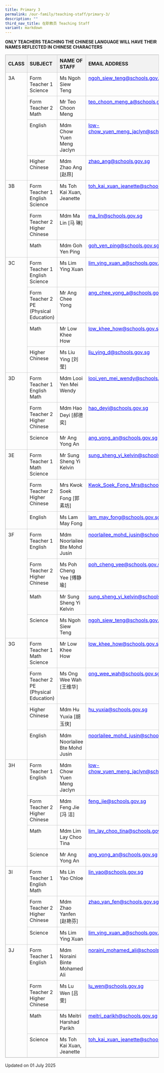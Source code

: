 ```yaml
---
title: Primary 3
permalink: /our-family/teaching-staff/primary-3/
description: ""
third_nav_title: 在职教员 Teaching Staff
variant: markdown
---
```

<p><strong>ONLY TEACHERS TEACHING THE CHINESE LANGUAGE WILL HAVE THEIR NAMES REFLECTED IN CHINESE CHARACTERS</strong>
</p>
<table style="border-collapse: collapse; width: 100%; border: 1px solid #ccc;">
<thead>
<tr><th style="border: 1px solid #ccc; padding: 8px; text-align: left; background-color: #f2f2f2; font-weight: bold;">CLASS</th><th style="border: 1px solid #ccc; padding: 8px; text-align: left; background-color: #f2f2f2; font-weight: bold;">SUBJECT</th><th style="border: 1px solid #ccc; padding: 8px; text-align: left; background-color: #f2f2f2; font-weight: bold;">NAME OF STAFF</th><th style="border: 1px solid #ccc; padding: 8px; text-align: left; background-color: #f2f2f2; font-weight: bold;">EMAIL ADDRESS</th></tr>
</thead>
<tbody>
<tr>
<td rowspan="4" style="border: 1px solid #ccc; padding: 8px; text-align: left; vertical-align: top;">3A</td>
<td style="border: 1px solid #ccc; padding: 8px; text-align: left; vertical-align: top;">Form Teacher 1<br>Science</td>
<td style="border: 1px solid #ccc; padding: 8px; text-align: left; vertical-align: top;">Ms Ngoh Siew Teng</td>
<td style="border: 1px solid #ccc; padding: 8px; text-align: left; vertical-align: top;"><span style="color: blue; text-decoration: underline;">ngoh_siew_teng@schools.gov.sg</span></td>
</tr>
<tr>
<td style="border: 1px solid #ccc; padding: 8px; text-align: left; vertical-align: top;">Form Teacher 2<br>Math</td>
<td style="border: 1px solid #ccc; padding: 8px; text-align: left; vertical-align: top;">Mr Teo Choon Meng</td>
<td style="border: 1px solid #ccc; padding: 8px; text-align: left; vertical-align: top;"><span style="color: blue; text-decoration: underline;">teo_choon_meng_a@schools.gov.sg</span></td>
</tr>
<tr>
<td style="border: 1px solid #ccc; padding: 8px; text-align: left; vertical-align: top;">English</td>
<td style="border: 1px solid #ccc; padding: 8px; text-align: left; vertical-align: top;">Mdm Chow Yuen Meng Jaclyn</td>
<td style="border: 1px solid #ccc; padding: 8px; text-align: left; vertical-align: top;"><span style="color: blue; text-decoration: underline;">low-chow_yuen_meng_jaclyn@schools.gov.sg</span></td>
</tr>
<tr>
<td style="border: 1px solid #ccc; padding: 8px; text-align: left; vertical-align: top;">Higher Chinese</td>
<td style="border: 1px solid #ccc; padding: 8px; text-align: left; vertical-align: top;">Mdm Zhao Ang [赵昂]</td>
<td style="border: 1px solid #ccc; padding: 8px; text-align: left; vertical-align: top;"><span style="color: blue; text-decoration: underline;">zhao_ang@schools.gov.sg</span></td>
</tr>
<tr>
<td rowspan="3" style="border: 1px solid #ccc; padding: 8px; text-align: left; vertical-align: top;">3B</td>
<td style="border: 1px solid #ccc; padding: 8px; text-align: left; vertical-align: top;">Form Teacher 1<br>English<br>Science</td>
<td style="border: 1px solid #ccc; padding: 8px; text-align: left; vertical-align: top;">Ms Toh Kai Xuan, Jeanette</td>
<td style="border: 1px solid #ccc; padding: 8px; text-align: left; vertical-align: top;"><span style="color: blue; text-decoration: underline;">toh_kai_xuan_jeanette@schools.gov.sg</span></td>
</tr>
<tr>
<td style="border: 1px solid #ccc; padding: 8px; text-align: left; vertical-align: top;">Form Teacher 2<br>Higher Chinese</td>
<td style="border: 1px solid #ccc; padding: 8px; text-align: left; vertical-align: top;">Mdm Ma Lin [马 琳]</td>
<td style="border: 1px solid #ccc; padding: 8px; text-align: left; vertical-align: top;"><span style="color: blue; text-decoration: underline;">ma_lin@schools.gov.sg</span></td>
</tr>
<tr>
<td style="border: 1px solid #ccc; padding: 8px; text-align: left; vertical-align: top;">Math</td>
<td style="border: 1px solid #ccc; padding: 8px; text-align: left; vertical-align: top;">Mdm Goh Yen Ping</td>
<td style="border: 1px solid #ccc; padding: 8px; text-align: left; vertical-align: top;"><span style="color: blue; text-decoration: underline;">goh_yen_ping@schools.gov.sg</span></td>
</tr>
<tr>
<td rowspan="4" style="border: 1px solid #ccc; padding: 8px; text-align: left; vertical-align: top;">3C</td>
<td style="border: 1px solid #ccc; padding: 8px; text-align: left; vertical-align: top;">Form Teacher 1<br>English<br>Science</td>
<td style="border: 1px solid #ccc; padding: 8px; text-align: left; vertical-align: top;">Ms Lim Ying Xuan</td>
<td style="border: 1px solid #ccc; padding: 8px; text-align: left; vertical-align: top;"><span style="color: blue; text-decoration: underline;">lim_ying_xuan_a@schools.gov.sg</span></td>
</tr>
<tr>
<td style="border: 1px solid #ccc; padding: 8px; text-align: left; vertical-align: top;">Form Teacher 2<br>PE (Physical Education)</td>
<td style="border: 1px solid #ccc; padding: 8px; text-align: left; vertical-align: top;">Mr Ang Chee Yong</td>
<td style="border: 1px solid #ccc; padding: 8px; text-align: left; vertical-align: top;"><span style="color: blue; text-decoration: underline;">ang_chee_yong_a@schools.gov.sg</span></td>
</tr>
<tr>
<td style="border: 1px solid #ccc; padding: 8px; text-align: left; vertical-align: top;">Math</td>
<td style="border: 1px solid #ccc; padding: 8px; text-align: left; vertical-align: top;">Mr Low Khee How</td>
<td style="border: 1px solid #ccc; padding: 8px; text-align: left; vertical-align: top;"><span style="color: blue; text-decoration: underline;">low_khee_how@schools.gov.sg</span></td>
</tr>
<tr>
<td style="border: 1px solid #ccc; padding: 8px; text-align: left; vertical-align: top;">Higher Chinese</td>
<td style="border: 1px solid #ccc; padding: 8px; text-align: left; vertical-align: top;">Ms Liu Ying [刘莹]</td>
<td style="border: 1px solid #ccc; padding: 8px; text-align: left; vertical-align: top;"><span style="color: blue; text-decoration: underline;">liu_ying_d@schools.gov.sg</span></td>
</tr>
<tr>
<td rowspan="3" style="border: 1px solid #ccc; padding: 8px; text-align: left; vertical-align: top;">3D</td>
<td style="border: 1px solid #ccc; padding: 8px; text-align: left; vertical-align: top;">Form Teacher 1<br>English<br>Math</td>
<td style="border: 1px solid #ccc; padding: 8px; text-align: left; vertical-align: top;">Mdm Looi Yen Mei Wendy</td>
<td style="border: 1px solid #ccc; padding: 8px; text-align: left; vertical-align: top;"><span style="color: blue; text-decoration: underline;">looi_yen_mei_wendy@schools.gov.sg</span></td>
</tr>
<tr>
<td style="border: 1px solid #ccc; padding: 8px; text-align: left; vertical-align: top;">Form Teacher 2<br>Higher Chinese</td>
<td style="border: 1px solid #ccc; padding: 8px; text-align: left; vertical-align: top;">Mdm Hao Deyi [郝德奕]</td>
<td style="border: 1px solid #ccc; padding: 8px; text-align: left; vertical-align: top;"><span style="color: blue; text-decoration: underline;">hao_deyi@schools.gov.sg</span></td>
</tr>
<tr>
<td style="border: 1px solid #ccc; padding: 8px; text-align: left; vertical-align: top;">Science</td>
<td style="border: 1px solid #ccc; padding: 8px; text-align: left; vertical-align: top;">Mr Ang Yong An</td>
<td style="border: 1px solid #ccc; padding: 8px; text-align: left; vertical-align: top;"><span style="color: blue; text-decoration: underline;">ang_yong_an@schools.gov.sg</span></td>
</tr>
<tr>
<td rowspan="3" style="border: 1px solid #ccc; padding: 8px; text-align: left; vertical-align: top;">3E</td>
<td style="border: 1px solid #ccc; padding: 8px; text-align: left; vertical-align: top;">Form Teacher 1<br>Math<br>Science</td>
<td style="border: 1px solid #ccc; padding: 8px; text-align: left; vertical-align: top;">Mr Sung Sheng Yi Kelvin</td>
<td style="border: 1px solid #ccc; padding: 8px; text-align: left; vertical-align: top;"><span style="color: blue; text-decoration: underline;">sung_sheng_yi_kelvin@schools.gov.sg</span></td>
</tr>
<tr>
<td style="border: 1px solid #ccc; padding: 8px; text-align: left; vertical-align: top;">Form Teacher 2<br>Higher Chinese</td>
<td style="border: 1px solid #ccc; padding: 8px; text-align: left; vertical-align: top;">Mrs Kwok Soek Fong [郭素坊]</td>
<td style="border: 1px solid #ccc; padding: 8px; text-align: left; vertical-align: top;"><span style="color: blue; text-decoration: underline;">Kwok_Soek_Fong_Mrs@schools.gov.sg</span></td>
</tr>
<tr>
<td style="border: 1px solid #ccc; padding: 8px; text-align: left; vertical-align: top;">English</td>
<td style="border: 1px solid #ccc; padding: 8px; text-align: left; vertical-align: top;">Ms Lam May Fong</td>
<td style="border: 1px solid #ccc; padding: 8px; text-align: left; vertical-align: top;"><span style="color: blue; text-decoration: underline;">lam_may_fong@schools.gov.sg</span></td>
</tr>
<tr>
<td rowspan="4" style="border: 1px solid #ccc; padding: 8px; text-align: left; vertical-align: top;">3F</td>
<td style="border: 1px solid #ccc; padding: 8px; text-align: left; vertical-align: top;">Form Teacher 1<br>English</td>
<td style="border: 1px solid #ccc; padding: 8px; text-align: left; vertical-align: top;">Mdm Noorlailee Bte Mohd Jusin</td>
<td style="border: 1px solid #ccc; padding: 8px; text-align: left; vertical-align: top;"><span style="color: blue; text-decoration: underline;">noorlailee_mohd_jusin@schools.gov.sg</span></td>
</tr>
<tr>
<td style="border: 1px solid #ccc; padding: 8px; text-align: left; vertical-align: top;">Form Teacher 2<br>Higher Chinese</td>
<td style="border: 1px solid #ccc; padding: 8px; text-align: left; vertical-align: top;">Ms Poh Cheng Yee [傅静瑜]</td>
<td style="border: 1px solid #ccc; padding: 8px; text-align: left; vertical-align: top;"><span style="color: blue; text-decoration: underline;">poh_cheng_yee@schools.gov.sg</span></td>
</tr>
<tr>
<td style="border: 1px solid #ccc; padding: 8px; text-align: left; vertical-align: top;">Math</td>
<td style="border: 1px solid #ccc; padding: 8px; text-align: left; vertical-align: top;">Mr Sung Sheng Yi Kelvin</td>
<td style="border: 1px solid #ccc; padding: 8px; text-align: left; vertical-align: top;"><span style="color: blue; text-decoration: underline;">sung_sheng_yi_kelvin@schools.gov.sg</span></td>
</tr>
<tr>
<td style="border: 1px solid #ccc; padding: 8px; text-align: left; vertical-align: top;">Science</td>
<td style="border: 1px solid #ccc; padding: 8px; text-align: left; vertical-align: top;">Ms Ngoh Siew Teng</td>
<td style="border: 1px solid #ccc; padding: 8px; text-align: left; vertical-align: top;"><span style="color: blue; text-decoration: underline;">ngoh_siew_teng@schools.gov.sg</span></td>
</tr>
<tr>
<td rowspan="4" style="border: 1px solid #ccc; padding: 8px; text-align: left; vertical-align: top;">3G</td>
<td style="border: 1px solid #ccc; padding: 8px; text-align: left; vertical-align: top;">Form Teacher 1<br>Math<br>Science</td>
<td style="border: 1px solid #ccc; padding: 8px; text-align: left; vertical-align: top;">Mr Low Khee How</td>
<td style="border: 1px solid #ccc; padding: 8px; text-align: left; vertical-align: top;"><span style="color: blue; text-decoration: underline;">low_khee_how@schools.gov.sg</span></td>
</tr>
<tr>
<td style="border: 1px solid #ccc; padding: 8px; text-align: left; vertical-align: top;">Form Teacher 2<br>PE (Physical Education)</td>
<td style="border: 1px solid #ccc; padding: 8px; text-align: left; vertical-align: top;">Ms Ong Wee Wah [王维华]</td>
<td style="border: 1px solid #ccc; padding: 8px; text-align: left; vertical-align: top;"><span style="color: blue; text-decoration: underline;">ong_wee_wah@schools.gov.sg</span></td>
</tr>
<tr>
<td style="border: 1px solid #ccc; padding: 8px; text-align: left; vertical-align: top;">Higher Chinese</td>
<td style="border: 1px solid #ccc; padding: 8px; text-align: left; vertical-align: top;">Mdm Hu Yuxia [胡玉侠]</td>
<td style="border: 1px solid #ccc; padding: 8px; text-align: left; vertical-align: top;"><span style="color: blue; text-decoration: underline;">hu_yuxia@schools.gov.sg</span></td>
</tr>
<tr>
<td style="border: 1px solid #ccc; padding: 8px; text-align: left; vertical-align: top;">English</td>
<td style="border: 1px solid #ccc; padding: 8px; text-align: left; vertical-align: top;">Mdm Noorlailee Bte Mohd Jusin</td>
<td style="border: 1px solid #ccc; padding: 8px; text-align: left; vertical-align: top;"><span style="color: blue; text-decoration: underline;">noorlailee_mohd_jusin@schools.gov.sg</span></td>
</tr>
<tr>
<td rowspan="4" style="border: 1px solid #ccc; padding: 8px; text-align: left; vertical-align: top;">3H</td>
<td style="border: 1px solid #ccc; padding: 8px; text-align: left; vertical-align: top;">Form Teacher 1<br>English</td>
<td style="border: 1px solid #ccc; padding: 8px; text-align: left; vertical-align: top;">Mdm Chow Yuen Meng Jaclyn</td>
<td style="border: 1px solid #ccc; padding: 8px; text-align: left; vertical-align: top;"><span style="color: blue; text-decoration: underline;">low-chow_yuen_meng_jaclyn@schools.gov.sg</span></td>
</tr>
<tr>
<td style="border: 1px solid #ccc; padding: 8px; text-align: left; vertical-align: top;">Form Teacher 2<br>Higher Chinese</td>
<td style="border: 1px solid #ccc; padding: 8px; text-align: left; vertical-align: top;">Mdm Feng Jie [冯 洁]</td>
<td style="border: 1px solid #ccc; padding: 8px; text-align: left; vertical-align: top;"><span style="color: blue; text-decoration: underline;">feng_jie@schools.gov.sg</span></td>
</tr>
<tr>
<td style="border: 1px solid #ccc; padding: 8px; text-align: left; vertical-align: top;">Math</td>
<td style="border: 1px solid #ccc; padding: 8px; text-align: left; vertical-align: top;">Mdm Lim Lay Choo Tina</td>
<td style="border: 1px solid #ccc; padding: 8px; text-align: left; vertical-align: top;"><span style="color: blue; text-decoration: underline;">lim_lay_choo_tina@schools.gov.sg</span></td>
</tr>
<tr>
<td style="border: 1px solid #ccc; padding: 8px; text-align: left; vertical-align: top;">Science</td>
<td style="border: 1px solid #ccc; padding: 8px; text-align: left; vertical-align: top;">Mr Ang Yong An</td>
<td style="border: 1px solid #ccc; padding: 8px; text-align: left; vertical-align: top;"><span style="color: blue; text-decoration: underline;">ang_yong_an@schools.gov.sg</span></td>
</tr>
<tr>
<td rowspan="3" style="border: 1px solid #ccc; padding: 8px; text-align: left; vertical-align: top;">3I</td>
<td style="border: 1px solid #ccc; padding: 8px; text-align: left; vertical-align: top;">Form Teacher 1<br>English<br>Math</td>
<td style="border: 1px solid #ccc; padding: 8px; text-align: left; vertical-align: top;">Ms Lin Yao Chloe</td>
<td style="border: 1px solid #ccc; padding: 8px; text-align: left; vertical-align: top;"><span style="color: blue; text-decoration: underline;">lin_yao@schools.gov.sg</span></td>
</tr>
<tr>
<td style="border: 1px solid #ccc; padding: 8px; text-align: left; vertical-align: top;">Form Teacher 2<br>Higher Chinese</td>
<td style="border: 1px solid #ccc; padding: 8px; text-align: left; vertical-align: top;">Mdm Zhao Yanfen [赵艳芬]</td>
<td style="border: 1px solid #ccc; padding: 8px; text-align: left; vertical-align: top;"><span style="color: blue; text-decoration: underline;">zhao_yan_fen@schools.gov.sg</span></td>
</tr>
<tr>
<td style="border: 1px solid #ccc; padding: 8px; text-align: left; vertical-align: top;">Science</td>
<td style="border: 1px solid #ccc; padding: 8px; text-align: left; vertical-align: top;">Ms Lim Ying Xuan</td>
<td style="border: 1px solid #ccc; padding: 8px; text-align: left; vertical-align: top;"><span style="color: blue; text-decoration: underline;">lim_ying_xuan_a@schools.gov.sg</span></td>
</tr>
<tr>
<td rowspan="4" style="border: 1px solid #ccc; padding: 8px; text-align: left; vertical-align: top;">3J</td>
<td style="border: 1px solid #ccc; padding: 8px; text-align: left; vertical-align: top;">Form Teacher 1<br>English</td>
<td style="border: 1px solid #ccc; padding: 8px; text-align: left; vertical-align: top;">Mdm Noraini Binte Mohamed Ali</td>
<td style="border: 1px solid #ccc; padding: 8px; text-align: left; vertical-align: top;"><span style="color: blue; text-decoration: underline;">noraini_mohamed_ali@schools.gov.sg</span></td>
</tr>
<tr>
<td style="border: 1px solid #ccc; padding: 8px; text-align: left; vertical-align: top;">Form Teacher 2<br>Higher Chinese</td>
<td style="border: 1px solid #ccc; padding: 8px; text-align: left; vertical-align: top;">Ms Lu Wen [吕雯]</td>
<td style="border: 1px solid #ccc; padding: 8px; text-align: left; vertical-align: top;"><span style="color: blue; text-decoration: underline;">lu_wen@schools.gov.sg</span></td>
</tr>
<tr>
<td style="border: 1px solid #ccc; padding: 8px; text-align: left; vertical-align: top;">Math</td>
<td style="border: 1px solid #ccc; padding: 8px; text-align: left; vertical-align: top;">Ms Meitri Harshad Parikh</td>
<td style="border: 1px solid #ccc; padding: 8px; text-align: left; vertical-align: top;"><span style="color: blue; text-decoration: underline;">meitri_parikh@schools.gov.sg</span></td>
</tr>
<tr>
<td style="border: 1px solid #ccc; padding: 8px; text-align: left; vertical-align: top;">Science</td>
<td style="border: 1px solid #ccc; padding: 8px; text-align: left; vertical-align: top;">Ms Toh Kai Xuan, Jeanette</td>
<td style="border: 1px solid #ccc; padding: 8px; text-align: left; vertical-align: top;"><span style="color: blue; text-decoration: underline;">toh_kai_xuan_jeanette@schools.gov.sg</span></td>
</tr>
</tbody>
</table>
<p>Updated on 01 July 2025
</p>